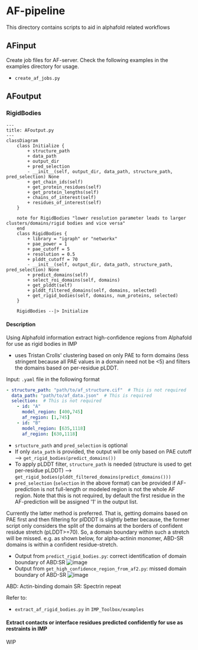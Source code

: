 # AF-pipeline

This directory contains scripts to aid in alphafold related workflows

## AFinput

Create job files for AF-server. Check the following examples in the examples directory for usage.
- `create_af_jobs.py`

## AFoutput
### RigidBodies
```mermaid
---
title: AFoutput.py
---
classDiagram
    class Initialize {
        + structure_path
        + data_path
        + output_dir
        + pred_selection
        - __init__(self, output_dir, data_path, structure_path, pred_selection) None
        + get_chain_ids(self)
        + get_protein_residues(self)
        + get_protein_lengths(self)
        + chains_of_interest(self)
        + residues_of_interest(self)
    }

    note for RigidBodies "lower resolution parameter leads to larger clusters/domains/rigid bodies and vice versa"
    end
    class RigidBodies {
        + library = "igraph" or "networkx"
        + pae_power = 1
        + pae_cutoff = 5
        + resolution = 0.5
        + plddt_cutoff = 70
        - __init__(self, output_dir, data_path, structure_path, pred_selection) None
        + predict_domains(self)
        + select_roi_domains(self, domains)
        + get_plddt(self)
        + plddt_filtered_domains(self, domains, selected)
        + get_rigid_bodies(self, domains, num_proteins, selected)
    }

    RigidBodies --|> Initialize
```

#### Description
Using Alphafold information extract high-confidence regions from Alphafold for use as rigid bodies in IMP

<!--
Use one of these two methods
1. `get_high_confidence_region_from_af2.py` : uses plDDT and PAE to extract high-confidence regions. All residues with plDDT>70.0 are taken, and PAE domains from this subset are extracted to be modeled as rigid bodies in IMP. 
PAE domains correspond to residues with PAE values < 5 (all vs all residues).
This method is more stringent than the method below. 
-->

- uses Tristan Crolls' clustering based on only PAE to form domains (less stringent because all PAE values in a domain need not be <5) and filters the domains based on per-residue pLDDT.

Input: `.yaml` file in the following format 
```yaml
- structure_path: "path/to/af_structure.cif"  # This is not required
  data_path: "path/to/af_data.json"  # This is required
  selection:  # This is not required
    - id: "A"
      model_region: [400,745]
      af_region: [1,745]
    - id: "B"
      model_region: [635,1118]
      af_region: [630,1118]
```

- `srtucture_path` and `pred_selection` is optional
- If only `data_path` is provided, the output will be only based on PAE cutoff --> `get_rigid_bodies(predict_domains())`
- To apply pLDDT filter, `structure_path` is needed (structure is used to get per-residue pLDDT) --> `get_rigid_bodies(plddt_filtered_domains(predict_domains()))`
- `pred_selection` (`selection` in the above format) can be provided if AF-prediction is not full-length or modeled region is not the whole AF region. Note that this is not required, by default the first residue in the AF-prediction will be assigned '1' in the output list.

Currently the latter method is preferred. That is, getting domains based on PAE first and then filtering for plDDDT is slightly better because,
the former script only considers the split of the domains at the borders of confident residue stretch (pLDDT>=70). So, a domain boundary within such a stretch will be missed.
e.g. as shown below, for alpha-actinin monomer, ABD-SR domains is within a confident residue-stretch.

- Output from `predict_rigid_bodies.py`: correct identification of domain boundary of ABD:SR
![image](https://github.com/user-attachments/assets/97cfe31a-e4af-4307-a033-b536c74b846f)
- Output from `get_high_confidence_region_from_af2.py`: missed domain boundary of ABD-SR
![image](https://github.com/user-attachments/assets/0902b16a-5683-46ec-9e92-e9379f28647b)

ABD: Actin-binding domain
SR: Spectrin repeat

Refer to:
- `extract_af_rigid_bodies.py` in `IMP_Toolbox/examples`

#### Extract contacts or interface residues predicted confidently for use as restraints in IMP
WIP
